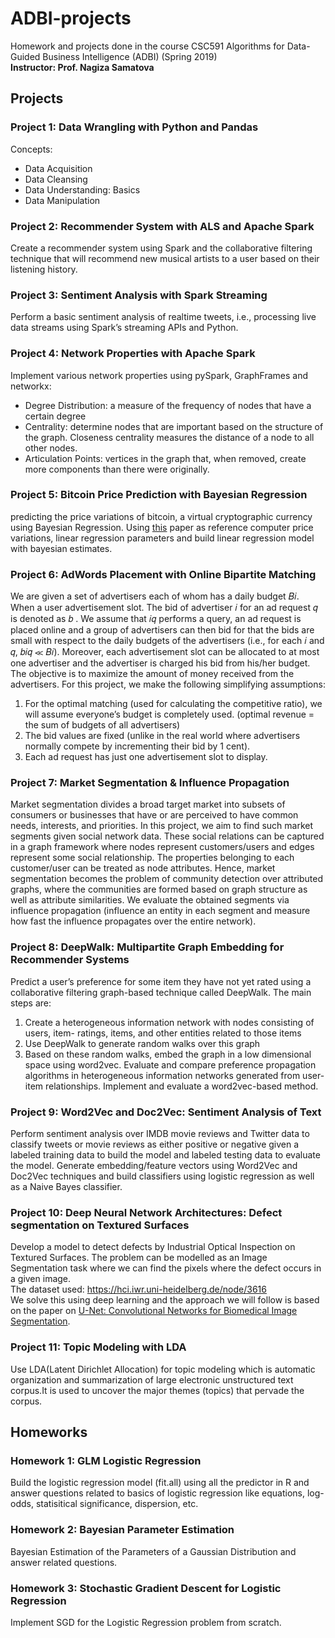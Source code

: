 # ADBI-projects
Homework and projects done in the course CSC591 Algorithms for Data-Guided Business Intelligence (ADBI)  (Spring 2019) <br> 
**Instructor: Prof. Nagiza Samatova**

## Projects
### Project 1: Data Wrangling with Python and Pandas
Concepts:
- Data Acquisition
- Data Cleansing
- Data Understanding: Basics
- Data Manipulation
### Project 2: Recommender System with ALS and Apache Spark
Create a recommender system using Spark and the collaborative filtering technique that will recommend new musical artists to a user based on their listening history.
### Project 3: Sentiment Analysis with Spark Streaming
Perform a basic sentiment analysis of realtime tweets, i.e., processing live data streams using Spark’s streaming APIs and Python.
### Project 4: Network Properties with Apache Spark
Implement various network properties using pySpark, GraphFrames and networkx:
- Degree Distribution: a measure of the frequency of nodes that have a certain degree
- Centrality: determine nodes that are important based on the structure of the graph. Closeness centrality measures the distance of a node to all other nodes.
- Articulation Points: vertices in the graph that, when removed, create more components than there were originally. 
### Project 5: Bitcoin Price Prediction with Bayesian Regression
predicting the price variations of bitcoin, a virtual cryptographic currency using Bayesian Regression. Using [this](http://arxiv.org/pdf/1410.1231.pdf) paper as reference computer price variations, linear regression parameters and build linear regression model with bayesian estimates.
### Project 6: AdWords Placement with Online Bipartite Matching
We are given a set of advertisers each of whom has a daily budget 𝐵𝑖. When a user
advertisement slot. The bid of advertiser 𝑖 for an ad request 𝑞 is denoted as 𝑏 . We assume that 𝑖𝑞
performs a query, an ad request is placed online and a group of advertisers can then bid for that
the bids are small with respect to the daily budgets of the advertisers (i.e., for each 𝑖 and 𝑞, 𝑏𝑖𝑞 ≪ 𝐵𝑖). Moreover, each advertisement slot can be allocated to at most one advertiser and the advertiser is charged his bid from his/her budget. The objective is to maximize the amount of money received from the advertisers.
For this project, we make the following simplifying assumptions:
1. For the optimal matching (used for calculating the competitive ratio), we will assume
everyone’s budget is completely used. (optimal revenue = the sum of budgets of all
advertisers)
2. The bid values are fixed (unlike in the real world where advertisers normally compete by
incrementing their bid by 1 cent).
3. Each ad request has just one advertisement slot to display.
### Project 7: Market Segmentation & Influence Propagation 
Market segmentation divides a broad target market into subsets of consumers or businesses that have or are perceived to have common needs, interests, and priorities. In this project, we aim to find such market segments given social network data. These social relations can be captured in a graph framework where nodes represent customers/users and edges represent some social relationship. The properties belonging to each customer/user can be treated as node attributes. Hence, market segmentation becomes the problem of community detection over attributed graphs, where the communities are formed based on graph structure as well as attribute similarities. We evaluate the obtained segments via influence propagation (influence an entity in each segment and measure how fast the influence propagates over the entire network).
### Project 8: DeepWalk: Multipartite Graph Embedding for Recommender Systems
Predict a user’s preference for some item they have not yet rated using a collaborative filtering graph-based technique called DeepWalk. The main steps are:
1. Create a heterogeneous information network with nodes consisting of users, item- ratings, items, and other entities related to those items
2. Use DeepWalk to generate random walks over this graph
3. Based on these random walks, embed the graph in a low dimensional space using
word2vec.
Evaluate and compare preference propagation algorithms in heterogeneous information networks generated from user-item relationships. Implement and evaluate a word2vec-based method.
### Project 9: Word2Vec and Doc2Vec: Sentiment Analysis of Text
Perform sentiment analysis over IMDB movie reviews and Twitter data to classify tweets or movie reviews as either positive or negative given a labeled training data to build the model and labeled testing data to evaluate the model. Generate embedding/feature vectors using Word2Vec and Doc2Vec techniques and build classifiers using logistic regression as well as a Naive Bayes classifier. 
### Project 10: Deep Neural Network Architectures: Defect segmentation on Textured Surfaces
Develop a model to detect defects by Industrial Optical Inspection on Textured Surfaces. The problem can be modelled as an Image Segmentation task where we can find the pixels where the defect occurs in a given image. <br>
The dataset used: https://hci.iwr.uni-heidelberg.de/node/3616 <br>
We solve this using deep learning and the approach we will follow is based on the paper on [U-Net: Convolutional Networks for Biomedical Image Segmentation](https://arxiv.org/abs/1505.04597).

### Project 11: Topic Modeling with LDA
Use LDA(Latent Dirichlet Allocation) for topic modeling which is automatic organization and summarization of large electronic unstructured text corpus.It is used to uncover the major themes (topics) that pervade the corpus.


## Homeworks
### Homework 1: GLM Logistic Regression
Build the logistic regression model (fit.all) using all the predictor in R and answer questions related to basics of logistic regression like equations, log-odds, statisitical significance, dispersion, etc.
### Homework 2: Bayesian Parameter Estimation
Bayesian Estimation of the Parameters of a Gaussian Distribution and answer related questions.
### Homework 3: Stochastic Gradient Descent for Logistic Regression
Implement SGD for the Logistic Regression problem from scratch. 

